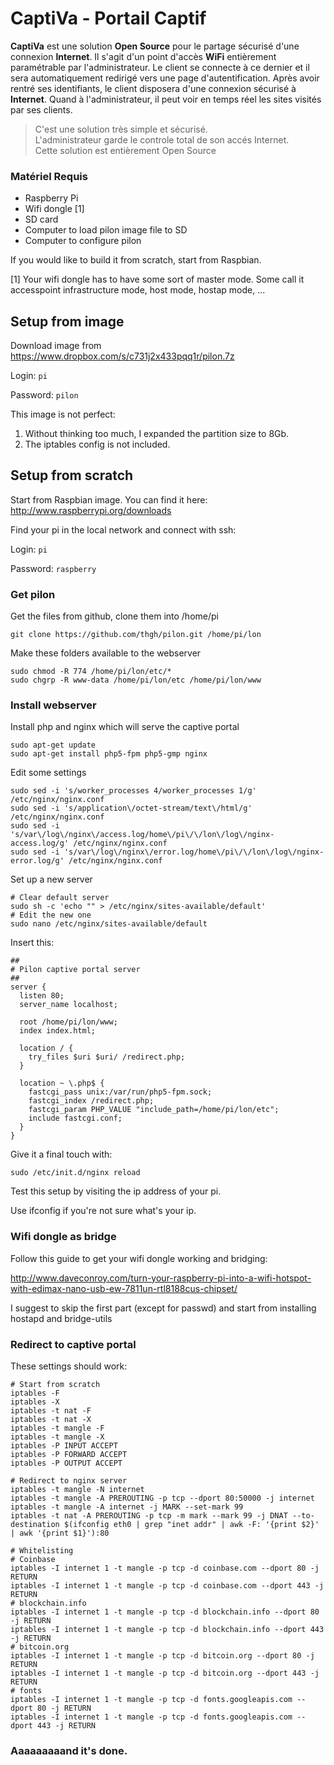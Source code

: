 # CaptiVa - Portail Captif

**CaptiVa** est une solution **Open Source** pour le partage sécurisé d'une connexion **Internet**. Il s'agit d'un point d'accès **WiFi** entièrement paramétrable par l'administrateur. Le client se connecte à ce dernier et il sera automatiquement redirigé vers une page d'autentification. Après avoir rentré ses identifiants, le client disposera d'une connexion sécurisé à **Internet**. Quand à l'administrateur, il peut voir en temps réel les sites visités par ses clients.

> C'est une solution très simple et sécurisé.  
> L'administrateur garde le controle total de son accés Internet.  
> Cette solution est entièrement Open Source

### Matériel Requis

- Raspberry Pi
- Wifi dongle [1]
- SD card
- Computer to load pilon image file to SD
- Computer to configure pilon

If you would like to build it from scratch, start from Raspbian.

[1] Your wifi dongle has to have some sort of master mode. Some call it accesspoint infrastructure mode, host mode, hostap mode, ...


## Setup from image

Download image from
https://www.dropbox.com/s/c731j2x433pqq1r/pilon.7z

Login: ```pi```

Password: ```pilon```

This image is not perfect:

1. Without thinking too much, I expanded the partition size to 8Gb.
2. The iptables config is not included.

## Setup from scratch

Start from Raspbian image. You can find it here:
http://www.raspberrypi.org/downloads

Find your pi in the local network and connect with ssh:

Login: ```pi```

Password: ```raspberry```

### Get pilon

Get the files from github, clone them into /home/pi

```
git clone https://github.com/thgh/pilon.git /home/pi/lon
```

Make these folders available to the webserver

```
sudo chmod -R 774 /home/pi/lon/etc/*
sudo chgrp -R www-data /home/pi/lon/etc /home/pi/lon/www
```

### Install webserver

Install php and nginx which will serve the captive portal

```
sudo apt-get update
sudo apt-get install php5-fpm php5-gmp nginx
```

Edit some settings

```
sudo sed -i 's/worker_processes 4/worker_processes 1/g' /etc/nginx/nginx.conf
sudo sed -i 's/application\/octet-stream/text\/html/g' /etc/nginx/nginx.conf
sudo sed -i 's/var\/log\/nginx\/access.log/home\/pi\/\/lon\/log\/nginx-access.log/g' /etc/nginx/nginx.conf
sudo sed -i 's/var\/log\/nginx\/error.log/home\/pi\/\/lon\/log\/nginx-error.log/g' /etc/nginx/nginx.conf
```

Set up a new server

```
# Clear default server
sudo sh -c 'echo "" > /etc/nginx/sites-available/default'
# Edit the new one
sudo nano /etc/nginx/sites-available/default
```

Insert this:

```
##
# Pilon captive portal server
##
server {
  listen 80;
  server_name localhost;

  root /home/pi/lon/www;
  index index.html;

  location / {
    try_files $uri $uri/ /redirect.php;
  }

  location ~ \.php$ {
    fastcgi_pass unix:/var/run/php5-fpm.sock;
    fastcgi_index /redirect.php;
    fastcgi_param PHP_VALUE "include_path=/home/pi/lon/etc";
    include fastcgi.conf;
  }
}
```

Give it a final touch with:

```
sudo /etc/init.d/nginx reload
```

Test this setup by visiting the ip address of your pi.

Use ifconfig if you're not sure what's your ip.

### Wifi dongle as bridge

Follow this guide to get your wifi dongle working and bridging:

http://www.daveconroy.com/turn-your-raspberry-pi-into-a-wifi-hotspot-with-edimax-nano-usb-ew-7811un-rtl8188cus-chipset/

I suggest to skip the first part (except for passwd) and start from installing hostapd and bridge-utils

### Redirect to captive portal

These settings should work:

```
# Start from scratch
iptables -F
iptables -X
iptables -t nat -F
iptables -t nat -X
iptables -t mangle -F
iptables -t mangle -X
iptables -P INPUT ACCEPT
iptables -P FORWARD ACCEPT
iptables -P OUTPUT ACCEPT

# Redirect to nginx server
iptables -t mangle -N internet
iptables -t mangle -A PREROUTING -p tcp --dport 80:50000 -j internet
iptables -t mangle -A internet -j MARK --set-mark 99
iptables -t nat -A PREROUTING -p tcp -m mark --mark 99 -j DNAT --to-destination $(ifconfig eth0 | grep "inet addr" | awk -F: '{print $2}' | awk '{print $1}'):80

# Whitelisting
# Coinbase
iptables -I internet 1 -t mangle -p tcp -d coinbase.com --dport 80 -j RETURN
iptables -I internet 1 -t mangle -p tcp -d coinbase.com --dport 443 -j RETURN
# blockchain.info
iptables -I internet 1 -t mangle -p tcp -d blockchain.info --dport 80 -j RETURN
iptables -I internet 1 -t mangle -p tcp -d blockchain.info --dport 443 -j RETURN
# bitcoin.org
iptables -I internet 1 -t mangle -p tcp -d bitcoin.org --dport 80 -j RETURN
iptables -I internet 1 -t mangle -p tcp -d bitcoin.org --dport 443 -j RETURN
# fonts
iptables -I internet 1 -t mangle -p tcp -d fonts.googleapis.com --dport 80 -j RETURN
iptables -I internet 1 -t mangle -p tcp -d fonts.googleapis.com --dport 443 -j RETURN

```

### Aaaaaaaaand it's done.
